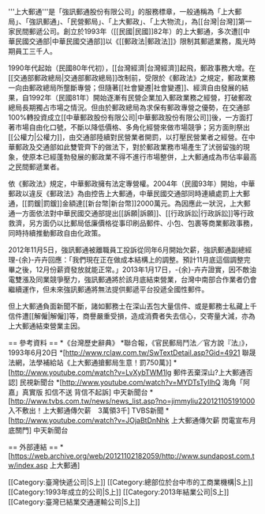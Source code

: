 '''上大郵通'''是「強訊郵通股份有限公司」的服務標章，一般通稱為「上大郵局」、「強訊郵通」、「民營郵局」、「上大郵政」、「上大物流」，為[[台灣|台灣]]第一家民間郵遞公司。創立於1993年（[[民國|民國]]82年）的上大郵通，多次遭[[中華民國交通部|中華民國交通部]]以《[[郵政法|郵政法]]》限制其郵遞業務，風光時期員工三千人。

1990年代起始（民國80年代初），[[台灣經濟|台灣經濟]]起飛，郵政事務大增。在[[交通部郵政總局|交通部郵政總局]]改制前，受限於《郵政法》之規定，郵政業務一向由郵政總局所壟斷專營；但隨著[[社會變遷|社會變遷]]、經濟自由發展的結果，自1992年（民國81年）開始逐漸有民營企業加入郵政業務之經營，打破郵政總局長期獨占市場之情況。但由於郵政總局為求保有郵政專營之優勢，在交通部100%轉投資成立[[中華郵政股份有限公司|中華郵政股份有限公司]]後，一方面打著市場自由化口號，不斷以降低價格、多角化經營來做市場競爭；另方面則祭出[[公權力|公權力]]，由交通部陸續對民營業者開罰，以打壓民營業者之經營。在中華郵政及交通部如此雙管齊下的做法下，對於郵政業務市場產生了汱弱留強的現象，使原本已經蓬勃發展的郵政業不得不進行市場整併，上大郵通成為市佔率最高之民間郵遞業者。

依《郵政法》規定，中華郵政擁有法定專營權。2004年（民國93年）開始，中華郵政以違反《郵政法》為由控告上大郵通，中華民國交通部同時連續處罰上大郵通，[[罰鍰|罰鍰]]金額達[[新台幣|新台幣]]2000萬元。為因應此一狀況，上大郵通一方面依法對中華民國交通部提出[[訴願|訴願]]、[[行政訴訟|行政訴訟]]等行政救濟，另方面仍以比郵局低廉價格從事印刷品郵件、小包、包裹等商業郵政事務，同時持續推動郵政自由化政策。

2012年11月5日，強訊郵通被離職員工投訴從同年6月開始欠薪，強訊郵通副總經理-{余}-卉卉回應：「我們現在正在做成本結構上的調整。預計11月底這個調整完畢之後，12月份薪資發放就能正常。」2013年1月17日，-{余}-卉卉證實，因不敵油電雙漲及同業競爭壓力，強訊郵通將於該月底結束營業，台灣中南部合作業者仍會繼續運作，但未來強訊郵通將無法提供郵遞平台投遞全國性郵件。

但上大郵通負面新聞不斷，諸如郵務士在深山丟包大量信件、或是郵務士私藏上千信件遭[[解僱|解僱]]等，商譽嚴重受損，造成消費者失去信心，交寄量大減，亦為上大郵通結束營業主因。

== 參考資料 ==
*《台灣歷史辭典》
*聯合報，《官民郵局鬥法／官方說『法』》，1993年6月20日
*[http://www.rclaw.com.tw/SwTextDetail.asp?Gid=4921 聯晟法網，法學補給站《上大郵通搶郵局生意！罰750萬》]
*[http://www.youtube.com/watch?v=LvXybTWM1lg 郵件丟棄深山?上大郵通否認] 民視新聞台
*[http://www.youtube.com/watch?v=MYDTsTyIlhQ 海角「阿嘉」真實版 扣信不送 背信不起訴] 中天新聞台
*[http://www.tvbs.com.tw/news/news_list.asp?no=jimmyliu220121105191000 入不敷出！上大郵通傳欠薪　3萬領3千] TVBS新聞
*[http://www.youtube.com/watch?v=JOjaBtDnNhk 上大郵通傳欠薪 閃電宣布月底關門] 中天新聞台

== 外部連結 ==
*[https://web.archive.org/web/20121102182059/http://www.sundapost.com.tw/index.asp 上大郵通]

[[Category:臺灣快遞公司|S上]]
[[Category:總部位於台中市的工商業機構|S上]]
[[Category:1993年成立的公司|S上]]
[[Category:2013年結業公司|S上]]
[[Category:臺灣已結業交通運輸公司|S上]]